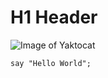 # H1 Header

![Image of Yaktocat](https://octodex.github.com/images/yaktocat.png)

```
say "Hello World";
```
